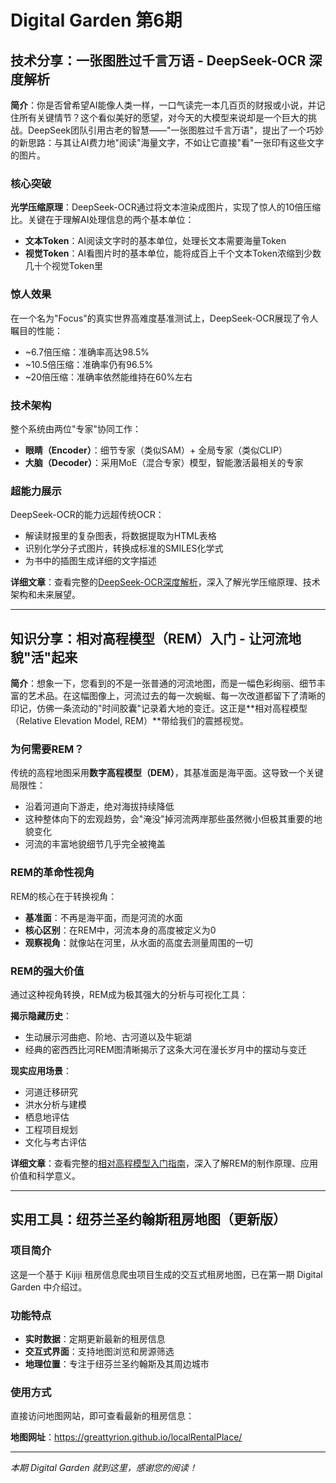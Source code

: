 # Digital Garden 第6期

## 技术分享：一张图胜过千言万语 - DeepSeek-OCR 深度解析

**简介**：你是否曾希望AI能像人类一样，一口气读完一本几百页的财报或小说，并记住所有关键情节？这个看似美好的愿望，对今天的大模型来说却是一个巨大的挑战。DeepSeek团队引用古老的智慧——"一张图胜过千言万语"，提出了一个巧妙的新思路：与其让AI费力地"阅读"海量文字，不如让它直接"看"一张印有这些文字的图片。

### 核心突破

**光学压缩原理**：DeepSeek-OCR通过将文本渲染成图片，实现了惊人的10倍压缩比。关键在于理解AI处理信息的两个基本单位：

- **文本Token**：AI阅读文字时的基本单位，处理长文本需要海量Token
- **视觉Token**：AI看图片时的基本单位，能将成百上千个文本Token浓缩到少数几十个视觉Token里

### 惊人效果

在一个名为"Focus"的真实世界高难度基准测试上，DeepSeek-OCR展现了令人瞩目的性能：

- ~6.7倍压缩：准确率高达98.5%
- ~10.5倍压缩：准确率仍有96.5%
- ~20倍压缩：准确率依然能维持在60%左右

### 技术架构

整个系统由两位"专家"协同工作：

- **眼睛（Encoder）**：细节专家（类似SAM）+ 全局专家（类似CLIP）
- **大脑（Decoder）**：采用MoE（混合专家）模型，智能激活最相关的专家

### 超能力展示

DeepSeek-OCR的能力远超传统OCR：

- 解读财报里的复杂图表，将数据提取为HTML表格
- 识别化学分子式图片，转换成标准的SMILES化学式
- 为书中的插图生成详细的文字描述

**详细文章**：查看完整的[DeepSeek-OCR深度解析](./DeepSeek-OCR.html)，深入了解光学压缩原理、技术架构和未来展望。

---

## 知识分享：相对高程模型（REM）入门 - 让河流地貌"活"起来

**简介**：想象一下，您看到的不是一张普通的河流地图，而是一幅色彩绚丽、细节丰富的艺术品。在这幅图像上，河流过去的每一次蜿蜒、每一次改道都留下了清晰的印记，仿佛一条流动的"时间胶囊"记录着大地的变迁。这正是**相对高程模型（Relative Elevation Model, REM）**带给我们的震撼视觉。

### 为何需要REM？

传统的高程地图采用**数字高程模型（DEM）**，其基准面是海平面。这导致一个关键局限性：

- 沿着河道向下游走，绝对海拔持续降低
- 这种整体向下的宏观趋势，会"淹没"掉河流两岸那些虽然微小但极其重要的地貌变化
- 河流的丰富地貌细节几乎完全被掩盖

### REM的革命性视角

REM的核心在于转换视角：

- **基准面**：不再是海平面，而是河流的水面
- **核心区别**：在REM中，河流本身的高度被定义为0
- **观察视角**：就像站在河里，从水面的高度去测量周围的一切

### REM的强大价值

通过这种视角转换，REM成为极其强大的分析与可视化工具：

**揭示隐藏历史**：

- 生动展示河曲疤、阶地、古河道以及牛轭湖
- 经典的密西西比河REM图清晰揭示了这条大河在漫长岁月中的摆动与变迁

**现实应用场景**：

- 河道迁移研究
- 洪水分析与建模
- 栖息地评估
- 工程项目规划
- 文化与考古评估

**详细文章**：查看完整的[相对高程模型入门指南](./relative-elevation-model.html)，深入了解REM的制作原理、应用价值和科学意义。

---

## 实用工具：纽芬兰圣约翰斯租房地图（更新版）

### 项目简介

这是一个基于 Kijiji 租房信息爬虫项目生成的交互式租房地图，已在第一期 Digital Garden 中介绍过。

### 功能特点

- **实时数据**：定期更新最新的租房信息
- **交互式界面**：支持地图浏览和房源筛选
- **地理位置**：专注于纽芬兰圣约翰斯及其周边城市

### 使用方式

直接访问地图网站，即可查看最新的租房信息：

**地图网址**：<https://greattyrion.github.io/localRentalPlace/>

---

*本期 Digital Garden 就到这里，感谢您的阅读！*
